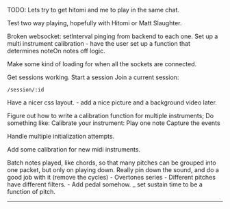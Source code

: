 TODO: Lets try to get hitomi and me to play in the same chat. 

Test two way playing, hopefully with Hitomi or Matt Slaughter.

Broken websocket: setInterval pinging from backend to each one.
Set up a multi instrument calibration - have the user set up a function that determines noteOn notes off logic. 

Make some kind of loading for when all the sockets are connected. 

Get sessions working.
    Start a session
    Join a current session:

    /session/:id

Have a nicer css layout. - add a nice picture and a background video later. 

Figure out how to write a calibration function for multiple instruments;
Do something like:
    Calibrate your instrument:
        Play one note 
            Capture the events

Handle multiple initialization attempts. 

Add some calibration for new midi instruments.

Batch notes played, like chords, so that many pitches can be grouped into one packet, but only 
on playing down. 
Really pin down the sound, and do a good job with it (remove the cycles)
    - Overtones series 
    - Different pitches have different filters.
    - Add pedal somehow. 
    _ set sustain time to be a function of pitch. 

____

